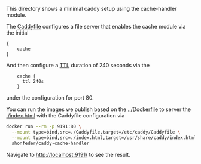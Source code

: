 This directory shows a minimal caddy setup using the cache-handler module.

The [Caddyfile](./Caddyfile) configures a file server that enables the cache
module via the initial

```
{
    cache
}
```

And then configure a [TTL](https://en.wikipedia.org/wiki/Time_to_live) duration
of 240 seconds via the 

```
    cache {
      ttl 240s
    }
```

under the configuration for port 80.

You can run the images we publish based on the [../Dockerfile](../Dockerfile) to
server the [./index.html](./index.html) with the Caddyfile configuration via

``` sh
docker run --rm -p 9191:80 \
  --mount type=bind,src=./Caddyfile,target=/etc/caddy/Caddyfile \
  --mount type=bind,src=./index.html,target=/usr/share/caddy/index.html \
  shonfeder/caddy-cache-handler
```

Navigate to <http://localhost:9191/> to see the result.

